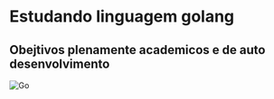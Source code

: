 # Estudando linguagem golang

## Obejtivos plenamente academicos e de auto desenvolvimento

![Go](https://img.shields.io/badge/go-%2300ADD8.svg?style=for-the-badge&logo=go&logoColor=white)

